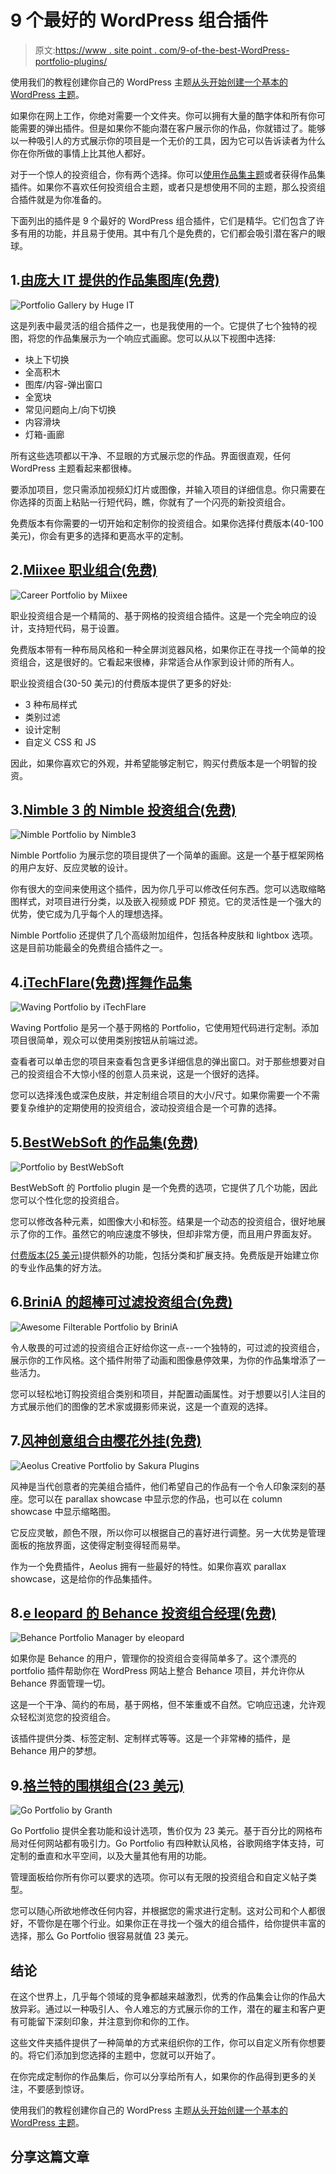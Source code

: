 # 9 个最好的 WordPress 组合插件

> 原文:[https://www . site point . com/9-of-the-best-WordPress-portfolio-plugins/](https://www.sitepoint.com/9-of-the-best-wordpress-portfolio-plugins/)

使用我们的教程创建你自己的 WordPress 主题[从头开始创建一个基本的 WordPress 主题](https://www.sitepoint.com/premium/screencasts/create-a-bare-bones-wordpress-theme-from-scratch)。

如果你在网上工作，你绝对需要一个文件夹。你可以拥有大量的酷字体和所有你可能需要的弹出插件。但是如果你不能向潜在客户展示你的作品，你就错过了。能够以一种吸引人的方式展示你的项目是一个无价的工具，因为它可以告诉读者为什么你在你所做的事情上比其他人都好。

对于一个惊人的投资组合，你有两个选择。你可以[使用作品集主题](https://www.sitepoint.com/5-stunning-wordpress-portfolio-themes-for-designers/)或者获得作品集插件。如果你不喜欢任何投资组合主题，或者只是想使用不同的主题，那么投资组合插件就是为你准备的。

下面列出的插件是 9 个最好的 WordPress 组合插件，它们是精华。它们包含了许多有用的功能，并且易于使用。其中有几个是免费的，它们都会吸引潜在客户的眼球。

## 1.[由庞大 IT 提供的作品集图库(免费)](https://wordpress.org/plugins/portfolio-gallery/)

![Portfolio Gallery by Huge IT](../Images/ffdda26a1440774b40bd65bd1c87cff7.png)

这是列表中最灵活的组合插件之一，也是我使用的一个。它提供了七个独特的视图，将您的作品集展示为一个响应式画廊。您可以从以下视图中选择:

*   块上下切换
*   全高积木
*   图库/内容-弹出窗口
*   全宽块
*   常见问题向上/向下切换
*   内容滑块
*   灯箱-画廊

所有这些选项都以干净、不显眼的方式展示您的作品。界面很直观，任何 WordPress 主题看起来都很棒。

要添加项目，您只需添加视频幻灯片或图像，并输入项目的详细信息。你只需要在你选择的页面上粘贴一行短代码，瞧，你就有了一个闪亮的新投资组合。

免费版本有你需要的一切开始和定制你的投资组合。如果你选择付费版本(40-100 美元)，你会有更多的选择和更高水平的定制。

## 2.[Miixee 职业组合(免费)](https://wordpress.org/plugins/portfolio-wp/)

![Career Portfolio by Miixee](../Images/a0102dba87d19268dd152fc9b57c87c2.png)

职业投资组合是一个精简的、基于网格的投资组合插件。这是一个完全响应的设计，支持短代码，易于设置。

免费版本带有一种布局风格和一种全屏浏览器风格，如果你正在寻找一个简单的投资组合，这是很好的。它看起来很棒，非常适合从作家到设计师的所有人。

职业投资组合(30-50 美元)的付费版本提供了更多的好处:

*   3 种布局样式
*   类别过滤
*   设计定制
*   自定义 CSS 和 JS

因此，如果你喜欢它的外观，并希望能够定制它，购买付费版本是一个明智的投资。

## 3.[Nimble 3 的 Nimble 投资组合(免费)](https://wordpress.org/plugins/nimble-portfolio/)

![Nimble Portfolio by Nimble3](../Images/eee99583ae6a07985544c82b5db84b52.png)

Nimble Portfolio 为展示您的项目提供了一个简单的画廊。这是一个基于框架网格的用户友好、反应灵敏的设计。

你有很大的空间来使用这个插件，因为你几乎可以修改任何东西。您可以选取缩略图样式，对项目进行分类，以及嵌入视频或 PDF 预览。它的灵活性是一个强大的优势，使它成为几乎每个人的理想选择。

Nimble Portfolio 还提供了几个高级附加组件，包括各种皮肤和 lightbox 选项。这是目前功能最全的免费组合插件之一。

## 4.[iTechFlare(免费)挥舞作品集](https://wordpress.org/plugins/waving-portfolio/)

![Waving Portfolio by iTechFlare](../Images/1e45b5074d4225928b8079d5d8c7cfcf.png)

Waving Portfolio 是另一个基于网格的 Portfolio，它使用短代码进行定制。添加项目很简单，观众可以使用类别按钮从前端过滤。

查看者可以单击您的项目来查看包含更多详细信息的弹出窗口。对于那些想要对自己的投资组合不大惊小怪的创意人员来说，这是一个很好的选择。

您可以选择浅色或深色皮肤，并定制组合项目的大小/尺寸。如果你需要一个不需要复杂维护的定期使用的投资组合，波动投资组合是一个可靠的选择。

## 5.[BestWebSoft 的作品集(免费)](https://wordpress.org/plugins/portfolio/)

![Portfolio by BestWebSoft](../Images/a2b62dd8d1ca690843a2f801d48e014b.png)

BestWebSoft 的 Portfolio plugin 是一个免费的选项，它提供了几个功能，因此您可以个性化您的投资组合。

您可以修改各种元素，如图像大小和标签。结果是一个动态的投资组合，很好地展示了你的工作。虽然它的响应速度不够快，但却非常方便，而且用户界面友好。

[付费版本(25 美元)](http://bestwebsoft.com/products/portfolio/)提供额外的功能，包括分类和扩展支持。免费版是开始建立你的专业作品集的好方法。

## 6.[BriniA 的超棒可过滤投资组合(免费)](https://wordpress.org/plugins/awesome-filterable-portfolio/)

![Awesome Filterable Portfolio by BriniA](../Images/3d22c487491a04cfef1241b00c160786.png)

令人敬畏的可过滤的投资组合正好给你这一点--一个独特的，可过滤的投资组合，展示你的工作风格。这个插件附带了动画和图像悬停效果，为你的作品集增添了一些活力。

您可以轻松地订购投资组合类别和项目，并配置动画属性。对于想要以引人注目的方式展示他们的图像的艺术家或摄影师来说，这是一个直观的选择。

## 7.[风神创意组合由樱花外挂(免费)](https://wordpress.org/plugins/aeolus-creative-portfolio/)

![Aeolus Creative Portfolio by Sakura Plugins](../Images/dfd09e57d3be1ec766c8756986304e7b.png)

风神是当代创意者的完美组合插件，他们希望自己的作品有一个令人印象深刻的基座。您可以在 parallax showcase 中显示您的作品，也可以在 column showcase 中显示缩略图。

它反应灵敏，颜色不限，所以你可以根据自己的喜好进行调整。另一大优势是管理面板的拖放界面，这使得定制变得轻而易举。

作为一个免费插件，Aeolus 拥有一些最好的特性。如果你喜欢 parallax showcase，这是给你的作品集插件。

## 8.[e leopard 的 Behance 投资组合经理(免费)](https://wordpress.org/plugins/portfolio-manager-powered-by-behance/)

![Behance Portfolio Manager by eleopard](../Images/a17d8118fc58ada0196fb8419432694a.png)

如果你是 Behance 的用户，管理你的投资组合变得简单多了。这个漂亮的 portfolio 插件帮助你在 WordPress 网站上整合 Behance 项目，并允许你从 Behance 界面管理一切。

这是一个干净、简约的布局，基于网格，但不笨重或不自然。它响应迅速，允许观众轻松浏览您的投资组合。

该插件提供分类、标签定制、定制样式等等。这是一个非常棒的插件，是 Behance 用户的梦想。

## 9.[格兰特的围棋组合(23 美元)](http://codecanyon.net/item/go-portfolio-wordpress-responsive-portfolio/5741904)

![Go Portfolio by Granth](../Images/e1d3f3b7895bed59445556fc06ddfb6c.png)

Go Portfolio 提供全套功能和设计选项，售价仅为 23 美元。基于百分比的网格布局对任何网站都有吸引力。Go Portfolio 有四种默认风格，谷歌网络字体支持，可定制的垂直和水平空间，以及大量其他有用的功能。

管理面板给你所有你可以要求的选项。你可以有无限的投资组合和自定义帖子类型。

您可以随心所欲地修改任何内容，并根据您的需求进行定制。这对公司和个人都很好，不管你是在哪个行业。如果你正在寻找一个强大的组合插件，给你提供丰富的选择，那么 Go Portfolio 很容易就值 23 美元。

## 结论

在这个世界上，几乎每个领域的竞争都越来越激烈，优秀的作品集会让你的作品大放异彩。通过以一种吸引人、令人难忘的方式展示你的工作，潜在的雇主和客户更有可能留下深刻印象，并注意到你和你的工作。

这些文件夹插件提供了一种简单的方式来组织你的工作，你可以自定义所有你想要的。将它们添加到您选择的主题中，您就可以开始了。

在你完成定制你的作品集后，你可以分享给所有人，如果你的作品得到更多的关注，不要感到惊讶。

使用我们的教程创建你自己的 WordPress 主题[从头开始创建一个基本的 WordPress 主题](https://www.sitepoint.com/premium/screencasts/create-a-bare-bones-wordpress-theme-from-scratch)。

## 分享这篇文章